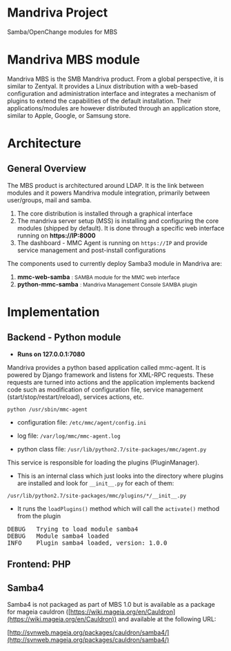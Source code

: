 # Mandriva Project

Samba/OpenChange modules for MBS

# Mandriva MBS module 

Mandriva MBS is the SMB Mandriva product. From a global perspective, it is similar to Zentyal. It provides a Linux distribution with a web-based configuration and administration interface and integrates a mechanism of plugins to extend the capabilities of the default installation. Their applications/modules are however distributed through an application store, similar to Apple, Google, or Samsung store.

# Architecture 

## General Overview 

The MBS product is architectured around LDAP. It is the link between modules and it powers Mandriva module integration, primarily between user/groups, mail and samba.



1. The core distribution is installed through a graphical interface
2. The mandriva server setup (MSS) is installing and configuring the core modules (shipped by default). It is done through a specific web interface running on **https://IP:8000**
3. The dashboard - MMC Agent is running on `https://IP` and provide service management and post-install configurations



The components used to currently deploy Samba3 module in Mandriva are:

1. **mmc-web-samba** <span style="font-size: 12px;">: SAMBA module for the MMC web interface</span>
2. **python-mmc-samba** <span style="font-size: 12px;">: Mandriva Management Console SAMBA plugin</span>

# Implementation 

## Backend - Python module 

* **Runs on 127.0.0.1:7080**

Mandriva provides a python based application called mmc-agent. It is powered by Django framework and listens for XML-RPC requests. These requests are turned into actions and the application implements backend code such as modification of configuration file, service management (start/stop/restart/reload), services actions, etc.

`python /usr/sbin/mmc-agent`

* configuration file: `/etc/mmc/agent/config.ini`

* log file: `/var/log/mmc/mmc-agent.log`

* python class file: `/usr/lib/python2.7/site-packages/mmc/agent.py`

This service is responsible for loading the plugins (PluginManager).

* This is an internal class which just looks into the directory where plugins are installed and look for `__init__.py` for each of them:

`/usr/lib/python2.7/site-packages/mmc/plugins/*/__init__.py`

* It runs the `loadPlugins()` method which will call the `activate()` method from the plugin

<pre>
DEBUG   Trying to load module samba4
DEBUG   Module samba4 loaded
INFO    Plugin samba4 loaded, version: 1.0.0
</pre>


## Frontend: PHP 

## Samba4 

Samba4 is not packaged as part of MBS 1.0 but is available as a package for mageia cauldron ([https://wiki.mageia.org/en/Cauldron](https://wiki.mageia.org/en/Cauldron)) and available at the following URL:

[http://svnweb.mageia.org/packages/cauldron/samba4/](http://svnweb.mageia.org/packages/cauldron/samba4/)

